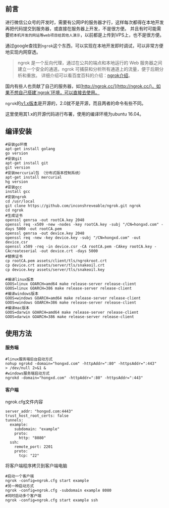 ## 前言

进行微信公众号的开发时，需要有公网IP的服务器才行，这样每次都得在本地开发再把代码提交到服务器，或直接在服务器上开发，不是很方便。
并且有时可能需要`把本机开发的网站等web项目给其他人演示`，以前都是上传到VPS上，也不是很方便。

通过google查找到`ngrok`这个东西，可以实现在本地开发即时调试，可以非常方便地实现内网穿透。

> ngrok 是一个反向代理，通过在公共的端点和本地运行的 Web 服务器之间建立一个安全的通道。ngrok 可捕获和分析所有通道上的流量，便于后期分析和重放。
> 详细介绍可以看百度百科的介绍：[ngrok介绍](http://baike.baidu.com/view/13085941.htm)。

国内有些人也贡献了自己的服务器，如[http://ngrok.cc/](http://ngrok.cc/)，如果不想自己搭建`ngrok`环境，可以直接去使用。

`ngrok`的[v1.x版本](https://github.com/inconshreveable/ngrok)是开源的，2.0就不是开源，而且两者的命令有些不同。

这里使用其1.x的开源代码进行布署，使用的编译环境为ubuntu 16.04。

## 编译安装

```
#安装go环境
apt-get install golang
go version
#安装git
apt-get install git
git version
#安装mercurial包 （分布式版本控制系统）
apt-get install mercurial
hg version
#安装gcc
install gcc
#安装ngrok
cd /usr/local
git clone https://github.com/inconshreveable/ngrok.git ngrok
cd ngrok
#生成证书
openssl genrsa -out rootCA.key 2048
openssl req -x509 -new -nodes -key rootCA.key -subj "/CN=hongxd.com" -days 5000 -out rootCA.pem
openssl genrsa -out device.key 2048
openssl req -new -key device.key -subj "/CN=hongxd.com" -out device.csr
openssl x509 -req -in device.csr -CA rootCA.pem -CAkey rootCA.key -CAcreateserial -out device.crt -days 5000
#替换证书
cp rootCA.pem assets/client/tls/ngrokroot.crt
cp device.crt assets/server/tls/snakeoil.crt
cp device.key assets/server/tls/snakeoil.key

#编译linux版本
GOOS=linux GOARCH=amd64 make release-server release-client
GOOS=linux GOARCH=386 make release-server release-client
#编译windows版本
GOOS=windows GOARCH=amd64 make release-server release-client
GOOS=windows GOARCH=386 make release-server release-client
#编译mac版本
GOOS=darwin GOARCH=amd64 make release-server release-client
GOOS=darwin GOARCH=386 make release-server release-client
```

## 使用方法

#### 服务端

```
#linux服务端后台启动方式
nohup ngrokd -domain="hongxd.com" -httpAddr=":80" -httpsAddr=":443"   > /dev/null 2>&1 &
#windows服务端启动方式
ngrokd -domain="hongxd.com" -httpAddr=":80" -httpsAddr=":443"
```

#### 客户端

ngrok.cfg文件内容

```
server_addr: "hongxd.com:4443"
trust_host_root_certs: false
tunnels:
  example:
    subdomain: "example"
    proto:
      http: "8080"
  ssh:
    remote_port: 2201
    proto:
      tcp: "22"
```

将客户端程序拷贝到客户端电脑

```
#启动一个客户端
ngrok -config=ngrok.cfg start example
#另一种启动方式
ngrok -config=ngrok.cfg -subdomain example 8080
#同时启动多个客户端
ngrok -config=ngrok.cfg start example ssh
```